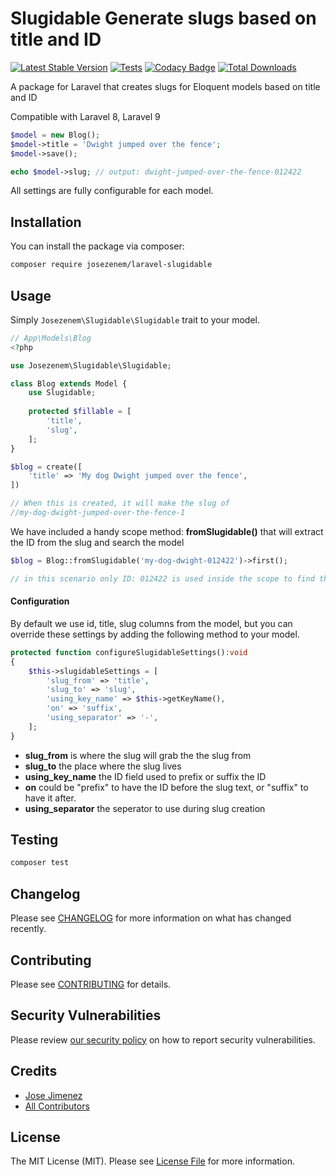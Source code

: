 # Slugidable Generate slugs based on title and ID

[![Latest Stable Version](http://poser.pugx.org/josezenem/laravel-slugidable/v)](https://packagist.org/packages/josezenem/laravel-slugidable)
[![Tests](https://github.com/josezenem/laravel-slugidable/actions/workflows/run-tests.yml/badge.svg?branch=main)](https://github.com/josezenem/laravel-slugidable/actions/workflows/run-tests.yml)
[![Codacy Badge](https://app.codacy.com/project/badge/Grade/0a99e65b8c004592b411bee8710fba1a)](https://www.codacy.com/gh/josezenem/laravel-slugidable/dashboard?utm_source=github.com&amp;utm_medium=referral&amp;utm_content=josezenem/laravel-slugidable&amp;utm_campaign=Badge_Grade)
[![Total Downloads](https://img.shields.io/packagist/dt/josezenem/laravel-slugidable.svg?style=flat-square)](https://packagist.org/packages/josezenem/laravel-slugidable)

A package for Laravel that creates slugs for Eloquent models based on title and ID

Compatible with Laravel 8, Laravel 9

```php
$model = new Blog();
$model->title = 'Dwight jumped over the fence';
$model->save();

echo $model->slug; // output: dwight-jumped-over-the-fence-012422
```

All settings are fully configurable for each model.

## Installation

You can install the package via composer:

```bash
composer require josezenem/laravel-slugidable
```

## Usage

Simply `Josezenem\Slugidable\Slugidable` trait to your model.
```php
// App\Models\Blog
<?php

use Josezenem\Slugidable\Slugidable;

class Blog extends Model {
    use Slugidable;
    
    protected $fillable = [
        'title',
        'slug',
    ];
}

$blog = create([
    'title' => 'My dog Dwight jumped over the fence',
])

// When this is created, it will make the slug of
//my-dog-dwight-jumped-over-the-fence-1
```

We have included a handy scope method: **fromSlugidable()** that will extract the ID from the slug and search the model

```php
$blog = Blog::fromSlugidable('my-dog-dwight-012422')->first();

// in this scenario only ID: 012422 is used inside the scope to find the slug.

```

#### Configuration

By default we use id, title, slug columns from the model, but you can override these settings by adding the following method to your model.

```php
protected function configureSlugidableSettings():void
{
    $this->slugidableSettings = [
        'slug_from' => 'title',
        'slug_to' => 'slug',
        'using_key_name' => $this->getKeyName(),
        'on' => 'suffix',
        'using_separator' => '-',
    ];
}
```
* **slug_from** is where the slug will grab the the slug from
* **slug_to** the place where the slug lives
* **using_key_name** the ID field used to prefix or suffix the ID
* **on** could be "prefix" to have the ID before the slug text, or "suffix" to have it after.
* **using_separator** the seperator to use during slug creation


## Testing

```bash
composer test
```

## Changelog

Please see [CHANGELOG](CHANGELOG.md) for more information on what has changed recently.

## Contributing

Please see [CONTRIBUTING](.github/CONTRIBUTING.md) for details.

## Security Vulnerabilities

Please review [our security policy](../../security/policy) on how to report security vulnerabilities.

## Credits

- [Jose Jimenez](https://github.com/josezenem)
- [All Contributors](../../contributors)

## License

The MIT License (MIT). Please see [License File](LICENSE.md) for more information.

